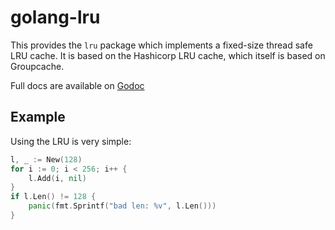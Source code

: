 # golang-lru

This provides the `lru` package which implements a fixed-size
thread safe LRU cache. It is based on the Hashicorp LRU cache, which itself is based on Groupcache.

Full docs are available on [Godoc](http://godoc.org/github.com/optakt/golang-lru)

## Example

Using the LRU is very simple:

```go
l, _ := New(128)
for i := 0; i < 256; i++ {
    l.Add(i, nil)
}
if l.Len() != 128 {
    panic(fmt.Sprintf("bad len: %v", l.Len()))
}
```
